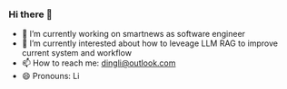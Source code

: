 ### Hi there 👋

- 🔭 I’m currently working on smartnews as software engineer
- 🌱 I’m currently interested about how to leveage LLM RAG to improve current system and workflow
- 📫 How to reach me: dingli@outlook.com
- 😄 Pronouns: Li
